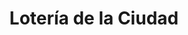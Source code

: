 ---
title: "Lotería de la Ciudad"
url: /ciudad-autonoma-de-buenos-aires/loteria-de-la-ciudad-mendoza/
shop: lotería
---
